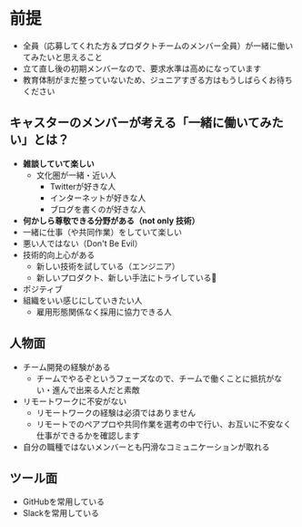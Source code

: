 # 前提
* 全員（応募してくれた方＆プロダクトチームのメンバー全員）が一緒に働いてみたいと思えること
* 立て直し後の初期メンバーなので、要求水準は高めになっています
* 教育体制がまだ整っていないため、ジュニアすぎる方はもうしばらくお待ちください

## キャスターのメンバーが考える「一緒に働いてみたい」とは？
* **雑談していて楽しい**
    * 文化圏が一緒・近い人
        * Twitterが好きな人
        * インターネットが好きな人
        * ブログを書くのが好きな人
* **何かしら尊敬できる分野がある（not only 技術）**
* 一緒に仕事（や共同作業）をしていて楽しい
* 悪い人ではない（Don't Be Evil）
* 技術的向上心がある
    * 新しい技術を試している（エンジニア）
    * 新しいプロダクト、新しい手法にトライしている
* ポジティブ
* 組織をいい感じにしていきたい人
    * 雇用形態関係なく採用に協力できる人

## 人物面

* チーム開発の経験がある
    * チームでやるぞというフェーズなので、チームで働くことに抵抗がない・進んで出来る人だと素敵
* リモートワークに不安がない
    * リモートワークの経験は必須ではありません
    * リモートでのペアプロや共同作業を選考の中で行い、お互いに不安なく仕事ができるかを確認します
* 自分の職種ではないメンバーとも円滑なコミュニケーションが取れる

## ツール面
* GitHubを常用している
* Slackを常用している

